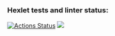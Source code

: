 ### Hexlet tests and linter status:

[![Actions Status](https://github.com/Filchanskiy/frontend-project-lvl1/workflows/hexlet-check/badge.svg)](https://github.com/Filchanskiy/frontend-project-lvl1/actions)
<a href="https://codeclimate.com/github/Filchanskiy/frontend-project-lvl1/maintainability"><img src="https://api.codeclimate.com/v1/badges/110256b442e7a8ad699d/maintainability" /></a>
